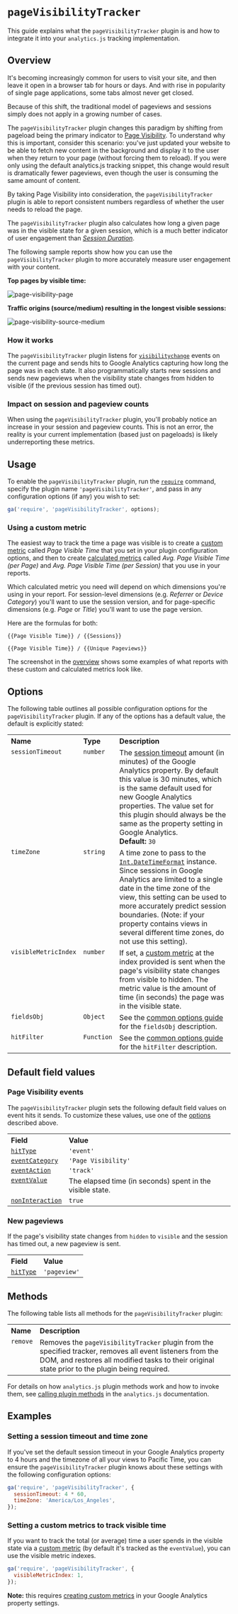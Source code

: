 # `pageVisibilityTracker`

This guide explains what the `pageVisibilityTracker` plugin is and how to integrate it into your `analytics.js` tracking implementation.

## Overview

It's becoming increasingly common for users to visit your site, and then leave it open in a browser tab for hours or days. And with rise in popularity of single page applications, some tabs almost never get closed.

Because of this shift, the traditional model of pageviews and sessions simply does not apply in a growing number of cases.

The `pageVisibilityTracker` plugin changes this paradigm by shifting from pageload being the primary indicator to [Page Visibility](https://developer.mozilla.org/en-US/docs/Web/API/Page_Visibility_API). To understand why this is important, consider this scenario: you've just updated your website to be able to fetch new content in the background and display it to the user when they return to your page (without forcing them to reload). If you were only using the default analytics.js tracking snippet, this change would result is dramatically fewer pageviews, even though the user is consuming the same amount of content.

By taking Page Visibility into consideration, the `pageVisibilityTracker` plugin is able to report consistent numbers regardless of whether the user needs to reload the page.

The `pageVisibilityTracker` plugin also calculates how long a given page was in the visible state for a given session, which is a much better indicator of user engagement than [*Session Duration*](https://support.google.com/analytics/answer/1006253).

The following sample reports show how you can use the `pageVisibilityTracker` plugin to more accurately measure user engagement with your content.

**Top pages by visible time:**

![page-visibility-page](https://cloud.githubusercontent.com/assets/326742/22574482/e635b26a-e963-11e6-95d4-25b7face7621.png)

**Traffic origins (source/medium) resulting in the longest visible sessions:**

![page-visibility-source-medium](https://cloud.githubusercontent.com/assets/326742/22574483/e636607a-e963-11e6-928a-4c49948bf8d8.png)

### How it works

The `pageVisibilityTracker` plugin listens for [`visibilitychange`](https://developer.mozilla.org/en-US/docs/Web/Events/visibilitychange) events on the current page and sends hits to Google Analytics capturing how long the page was in each state. It also programmatically starts new sessions and sends new pageviews when the visibility state changes from hidden to visible (if the previous session has timed out).

### Impact on session and pageview counts

When using the `pageVisibilityTracker` plugin, you'll probably notice an increase in your session and pageview counts. This is not an error, the reality is your current implementation (based just on pageloads) is likely underreporting these metrics.

## Usage

To enable the `pageVisibilityTracker` plugin, run the [`require`](https://developers.google.com/analytics/devguides/collection/analyticsjs/using-plugins) command, specify the plugin name `'pageVisibilityTracker'`, and pass in any configuration options (if any) you wish to set:

```js
ga('require', 'pageVisibilityTracker', options);
```

### Using a custom metric

The easiest way to track the time a page was visible is to create a [custom metric](https://support.google.com/analytics/answer/2709828) called *Page Visible Time* that you set in your plugin configuration options, and then to create [calculated metrics](https://support.google.com/analytics/answer/6121409) called *Avg. Page Visible Time (per Page)* and *Avg. Page Visible Time (per Session)* that you use in your reports.

Which calculated metric you need will depend on which dimensions you're using in your report. For session-level dimensions (e.g. *Referrer* or *Device Category*) you'll want to use the session version, and for page-specific dimensions (e.g. *Page* or *Title*) you'll want to use the page version.

Here are the formulas for both:

```
{{Page Visible Time}} / {{Sessions}}
```

```
{{Page Visible Time}} / {{Unique Pageviews}}
```

The screenshot in the [overview](#overview) shows some examples of what reports with these custom and calculated metrics look like.

## Options

The following table outlines all possible configuration options for the `pageVisibilityTracker` plugin. If any of the options has a default value, the default is explicitly stated:

<table>
  <tr valign="top">
    <th align="left">Name</th>
    <th align="left">Type</th>
    <th align="left">Description</th>
  </tr>
  <tr valign="top">
    <td><code>sessionTimeout</code></td>
    <td><code>number</code></td>
    <td>
      The <a href="https://support.google.com/analytics/answer/2795871">session timeout</a> amount (in minutes) of the Google Analytics property. By default this value is 30 minutes, which is the same default used for new Google Analytics properties. The value set for this plugin should always be the same as the property setting in Google Analytics.<br>
      <strong>Default:</strong> <code>30</code>
    </td>
  </tr>
  <tr valign="top">
    <td><code>timeZone</code></td>
    <td><code>string</code></td>
    <td>
      A time zone to pass to the <a href="https://developer.mozilla.org/en-US/docs/Web/JavaScript/Reference/Global_Objects/DateTimeFormat"><code>Int.DateTimeFormat</code></a> instance. Since sessions in Google Analytics are limited to a single date in the time zone of the view, this setting can be used to more accurately predict session boundaries. (Note: if your property contains views in several different time zones, do not use this setting).
    </td>
  </tr>
  <tr valign="top">
    <td><code>visibleMetricIndex</code></td>
    <td><code>number</code></td>
    <td>If set, a <a href="https://support.google.com/analytics/answer/2709828">custom metric</a> at the index provided is sent when the page's visibility state changes from visible to hidden. The metric value is the amount of time (in seconds) the page was in the visible state.</td>
  </tr>
  <tr valign="top">
    <td><code>fieldsObj</code></td>
    <td><code>Object</code></td>
    <td>See the <a href="/docs/common-options.md#fieldsobj">common options guide</a> for the <code>fieldsObj</code> description.</td>
  </tr>
  <tr valign="top">
    <td><code>hitFilter</code></td>
    <td><code>Function</code></td>
    <td>See the <a href="/docs/common-options.md#hitfilter">common options guide</a> for the <code>hitFilter</code> description.</td>
  </tr>
</table>

## Default field values

### Page Visibility events

The `pageVisibilityTracker` plugin sets the following default field values on event hits it sends. To customize these values, use one of the [options](#options) described above.

<table>
  <tr valign="top">
    <th align="left">Field</th>
    <th align="left">Value</th>
  </tr>
  <tr valign="top">
    <td><a href="https://developers.google.com/analytics/devguides/collection/analyticsjs/field-reference#hitType"><code>hitType</code></a></td>
    <td><code>'event'</code></td>
  </tr>
  <tr valign="top">
    <td><a href="https://developers.google.com/analytics/devguides/collection/analyticsjs/field-reference#eventCategory"><code>eventCategory</code></a></td>
    <td><code>'Page Visibility'</code></td>
  </tr>
  <tr valign="top">
    <td><a href="https://developers.google.com/analytics/devguides/collection/analyticsjs/field-reference#eventAction"><code>eventAction</code></a></td>
    <td><code>'track'</code></td>
  </tr>
  <tr valign="top">
    <td><a href="https://developers.google.com/analytics/devguides/collection/analyticsjs/field-reference#eventValue"><code>eventValue</code></a></td>
    <td>The elapsed time (in seconds) spent in the visible state.</td>
  </tr>
  <tr valign="top">
    <td><a href="https://developers.google.com/analytics/devguides/collection/analyticsjs/field-reference#nonInteraction"><code>nonInteraction</code></a></td>
    <td><code>true</code></td>
  </tr>
</table>

### New pageviews

If the page's visibility state changes from `hidden` to `visible` and the session has timed out, a new pageview is sent.

<table>
  <tr valign="top">
    <th align="left">Field</th>
    <th align="left">Value</th>
  </tr>
  <tr valign="top">
    <td><a href="https://developers.google.com/analytics/devguides/collection/analyticsjs/field-reference#hitType"><code>hitType</code></a></td>
    <td><code>'pageview'</code></td>
  </tr>
</table>

## Methods

The following table lists all methods for the `pageVisibilityTracker` plugin:

<table>
  <tr valign="top">
    <th align="left">Name</th>
    <th align="left">Description</th>
  </tr>
  <tr valign="top">
    <td><code>remove</code></td>
    <td>Removes the <code>pageVisibilityTracker</code> plugin from the specified tracker, removes all event listeners from the DOM, and restores all modified tasks to their original state prior to the plugin being required.</td>
  </tr>
</table>

For details on how `analytics.js` plugin methods work and how to invoke them, see [calling plugin methods](https://developers.google.com/analytics/devguides/collection/analyticsjs/using-plugins#calling_plugin_methods) in the `analytics.js` documentation.

## Examples

### Setting a session timeout and time zone

If you've set the default session timeout in your Google Analytics property to 4 hours and the timezone of all your views to Pacific Time, you can ensure the `pageVisibilityTracker` plugin knows about these settings with the following configuration options:

```js
ga('require', 'pageVisibilityTracker', {
  sessionTimeout: 4 * 60,
  timeZone: 'America/Los_Angeles',
});
```

### Setting a custom metrics to track visible time

If you want to track the total (or average) time a user spends in the visible state via a [custom metric](https://support.google.com/analytics/answer/2709828) (by default it's tracked as the `eventValue`), you can use the visible metric indexes.

```js
ga('require', 'pageVisibilityTracker', {
  visibleMetricIndex: 1,
});
```

**Note:** this requires [creating custom metrics](https://support.google.com/analytics/answer/2709829) in your Google Analytics property settings.
